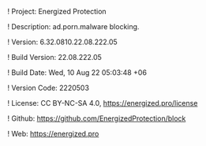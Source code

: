 ! Project: Energized Protection

! Description: ad.porn.malware blocking.

! Version: 6.32.0810.22.08.222.05

! Build Version: 22.08.222.05

! Build Date: Wed, 10 Aug 22 05:03:48 +06

! Version Code: 2220503

! License: CC BY-NC-SA 4.0, https://energized.pro/license

! Github: https://github.com/EnergizedProtection/block

! Web: https://energized.pro
